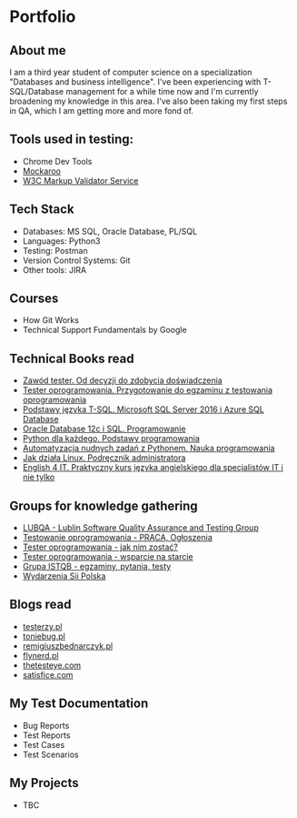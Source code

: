 # Portfolio

## About me

I am a third year student of computer science on a specialization "Databases and business intelligence". I've been experiencing with T-SQL/Database management for a while time now and I'm currently broadening my knowledge in this area. I've also been taking my first steps in QA, which I am getting more and more fond of. 

## Tools used in testing:

* Chrome Dev Tools
* [Mockaroo](https://mockaroo.com)
* [W3C Markup Validator Service](https://validator.w3.org/)

## Tech Stack

* Databases: MS SQL, Oracle Database, PL/SQL
* Languages: Python3
* Testing: Postman
* Version Control Systems: Git
* Other tools: JIRA

## Courses 

* How Git Works
* Technical Support Fundamentals by Google

## Technical Books read

* [Zawód tester. Od decyzji do zdobycia doświadczenia](https://ksiegarnia.pwn.pl/Zawod-tester.-Od-decyzji-do-zdobycia-doswiadczenia,743423772,p.html)
* [Tester oprogramowania. Przygotowanie do egzaminu z testowania oprogramowania](https://ksiegarnia.pwn.pl/Tester-oprogramowania-Przygotowanie-do-egzaminu-z-testowania-oprogramowania,84913544,p.html?abpid=11&abpcid=132&bb_id=3&bb_coid=5264186&abpar1=desktop&abpar2=275403.1746781.&p_action=3206410001&utm_source=a4b&utm_medium=referral&utm_campaign=lc-buybox-wszystkie&_ga=NC.2843809135-1587824507)
* [Podstawy języka T-SQL. Microsoft SQL Server 2016 i Azure SQL Database](https://helion.pl/ksiazki/podstawy-jezyka-t-sql-microsoft-sql-server-2016-i-azure-sql-database-ben-gan-itzik,a_03it.htm)
* [Oracle Database 12c i SQL. Programowanie](https://helion.pl/ksiazki/oracle-database-12c-i-sql-programowanie-jason-price,ord12p.htm#format/e)
* [Python dla każdego. Podstawy programowania](https://helion.pl/ksiazki/python-dla-kazdego-podstawy-programowania-wydanie-iii-michael-dawson,pytdk3.htm#format/d)
* [Automatyzacja nudnych zadań z Pythonem. Nauka programowania](https://helion.pl/ksiazki/automatyzacja-nudnych-zadan-z-pythonem-nauka-programowania-al-sweigart,autopy.htm#format/d)
* [Jak działa Linux. Podręcznik administratora](https://helion.pl/ksiazki/jak-dziala-linux-podrecznik-administratora-wydanie-ii-brian-ward,jakli2.htm)
* [English 4 IT. Praktyczny kurs języka angielskiego dla specjalistów IT i nie tylko](https://helion.pl/ksiazki/english-4-it-praktyczny-kurs-jezyka-angielskiego-dla-specjalistow-it-i-nie-tylko-beata-blaszczyk,anginf.htm#format/d)

## Groups for knowledge gathering

* [LUBQA - Lublin Software Quality Assurance and Testing Group](https://www.facebook.com/LubQA/)
* [Testowanie oprogramowania - PRACA, Ogłoszenia](https://www.facebook.com/groups/215557562210470/?ref=group_header)
* [Tester oprogramowania - jak nim zostać?](https://www.facebook.com/groups/531570473876610/?ref=group_header)
* [Tester oprogramowania - wsparcie na starcie](https://www.facebook.com/groups/testeroprogramowania/?ref=group_header)
* [Grupa ISTQB - egzaminy, pytania, testy](https://www.facebook.com/groups/194288250951242/)
* [Wydarzenia Sii Polska](https://www.facebook.com/groups/SiiPoland.events/?ref=group_header)

## Blogs read

* [testerzy.pl](http://testerzy.pl)
* [toniebug.pl](https://www.toniebug.pl)
* [remigiuszbednarczyk.pl](https://remigiuszbednarczyk.pl)
* [flynerd.pl](https://www.flynerd.pl)
* [thetesteye.com](http://thetesteye.com/blog)
* [satisfice.com](https://www.satisfice.com/blog)

## My Test Documentation

* Bug Reports
* Test Reports
* Test Cases
* Test Scenarios

## My Projects

* TBC
